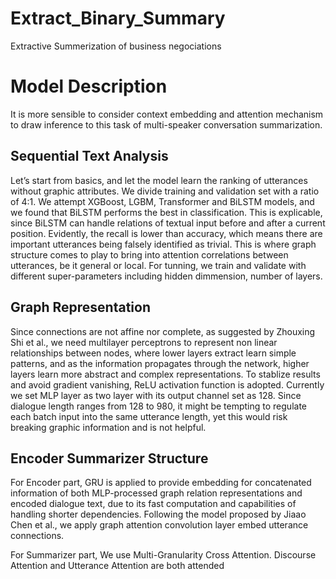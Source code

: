 # Extract_Binary_Summary
Extractive Summerization of business negociations
# Model Description
It is more sensible to consider context embedding and attention mechanism
to draw inference to this task of multi-speaker conversation summarization.
## Sequential Text Analysis
Let’s start from basics, and let the model learn the ranking of utterances without graphic attributes.
We divide training and validation set with a ratio of 4:1. We attempt XGBoost, LGBM, Transformer
and BiLSTM models, and we found that BiLSTM performs the best in classification. This is explicable,
since BiLSTM can handle relations of textual input before and after a current position.
Evidently, the recall is lower than accuracy, which means there are important utterances being
falsely identified as trivial. This is where graph structure comes to play to bring into attention correlations between utterances, be it general or local. For tunning, we train and validate with different
super-parameters including hidden dimmension, number of layers.
## Graph Representation
Since connections are not affine nor complete, as suggested by Zhouxing Shi et al., we need multilayer
perceptrons to represent non linear relationships between nodes, where lower layers extract learn simple
patterns, and as the information propagates through the network, higher layers learn more abstract and
complex representations. To stablize results and avoid gradient vanishing, ReLU activation function is
adopted. Currently we set MLP layer as two layer with its output channel set as 128. Since dialogue
length ranges from 128 to 980, it might be tempting to regulate each batch input into the same
utterance length, yet this would risk breaking graphic information and is not helpful.
## Encoder Summarizer Structure
For Encoder part, GRU is applied to provide embedding for concatenated information of both MLP-processed graph relation representations and encoded dialogue text, due to its fast computation and capabilities of handling
shorter dependencies. Following the model proposed by Jiaao Chen et al., we apply graph attention convolution layer embed utterance connections. 

For Summarizer part, We use Multi-Granularity Cross Attention. Discourse Attention and Utterance Attention are both attended

